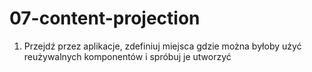 # 07-content-projection

1. Przejdź przez aplikacje, zdefiniuj miejsca gdzie można byłoby użyć reużywalnych komponentów i spróbuj je utworzyć
